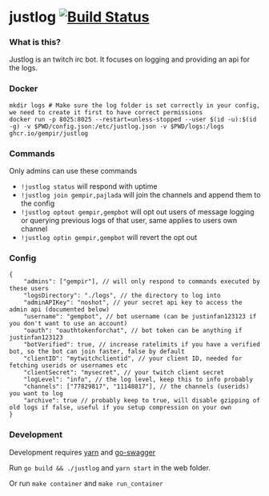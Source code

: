 # justlog [![Build Status](https://github.com/gempir/justlog/workflows/ci/badge.svg)](https://github.com/gempir/justlog/actions?query=workflow%3Aci)

### What is this?
Justlog is an twitch irc bot. It focuses on logging and providing an api for the logs.

### Docker

```
mkdir logs # Make sure the log folder is set correctly in your config, we need to create it first to have correct permissions
docker run -p 8025:8025 --restart=unless-stopped --user $(id -u):$(id -g) -v $PWD/config.json:/etc/justlog.json -v $PWD/logs:/logs ghcr.io/gempir/justlog
```

### Commands

Only admins can use these commands

- `!justlog status` will respond with uptime
- `!justlog join gempir,pajlada` will join the channels and append them to the config
- `!justlog optout gempir,gempbot` will opt out users of message logging or querying previous logs of that user, same applies to users own channel
- `!justlog optin gempir,gempbot` will revert the opt out

### Config

```
{
    "admins": ["gempir"], // will only respond to commands executed by these users
    "logsDirectory": "./logs", // the directory to log into
    "adminAPIKey": "noshot", // your secret api key to access the admin api (documented below)
    "username": "gempbot", // bot username (can be justinfan123123 if you don't want to use an account)
    "oauth": "oauthtokenforchat", // bot token can be anything if justinfan123123
    "botVerified": true, // increase ratelimits if you have a verified bot, so the bot can join faster, false by default
    "clientID": "mytwitchclientid", // your client ID, needed for fetching userids or usernames etc
    "clientSecret": "mysecret", // your twitch client secret
    "logLevel": "info", // the log level, keep this to info probably
    "channels": ["77829817", "11148817"], // the channels (userids) you want to log
    "archive": true // probably keep to true, will disable gzipping of old logs if false, useful if you setup compression on your own
}
```

### Development

Development requires [yarn](https://classic.yarnpkg.com/) and [go-swagger](https://goswagger.io/)

Run `go build && ./justlog` and `yarn start` in the web folder. 

Or run `make container` and `make run_container`